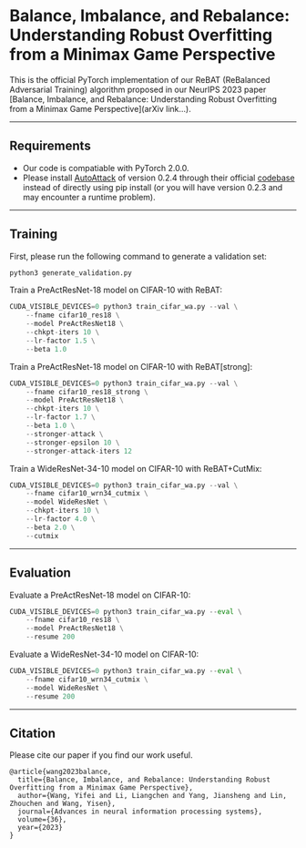 # Balance, Imbalance, and Rebalance: Understanding Robust Overfitting from a Minimax Game Perspective

This is the official PyTorch implementation of our ReBAT (ReBalanced Adversarial Training) algorithm proposed in our NeurIPS 2023 paper [Balance, Imbalance, and Rebalance: Understanding Robust Overfitting from a Minimax Game Perspective](arXiv link...).

------

## Requirements

- Our code is compatiable with PyTorch 2.0.0.
- Please install [AutoAttack](https://arxiv.org/abs/2003.01690) of version 0.2.4 through their official [codebase](https://github.com/fra31/auto-attack) instead of directly using pip install (or you will have version 0.2.3 and may encounter a runtime problem).

------

## Training

First, please run the following command to generate a validation set:

```python
python3 generate_validation.py
```

Train a PreActResNet-18 model on CIFAR-10 with ReBAT:

```python
CUDA_VISIBLE_DEVICES=0 python3 train_cifar_wa.py --val \
	--fname cifar10_res18 \
	--model PreActResNet18 \
	--chkpt-iters 10 \
	--lr-factor 1.5 \
	--beta 1.0
```

Train a PreActResNet-18 model on CIFAR-10 with ReBAT[strong]:

```python
CUDA_VISIBLE_DEVICES=0 python3 train_cifar_wa.py --val \
	--fname cifar10_res18_strong \
	--model PreActResNet18 \
	--chkpt-iters 10 \
	--lr-factor 1.7 \
	--beta 1.0 \
	--stronger-attack \
	--stronger-epsilon 10 \
	--stronger-attack-iters 12
```

Train a WideResNet-34-10 model on CIFAR-10 with ReBAT+CutMix:

```python
CUDA_VISIBLE_DEVICES=0 python3 train_cifar_wa.py --val \
	--fname cifar10_wrn34_cutmix \
	--model WideResNet \
	--chkpt-iters 10 \
	--lr-factor 4.0 \
	--beta 2.0 \
	--cutmix
```

------

## Evaluation

Evaluate a PreActResNet-18 model on CIFAR-10:

```python
CUDA_VISIBLE_DEVICES=0 python3 train_cifar_wa.py --eval \
	--fname cifar10_res18 \
	--model PreActResNet18 \
	--resume 200
```

Evaluate a WideResNet-34-10 model on CIFAR-10:

```python
CUDA_VISIBLE_DEVICES=0 python3 train_cifar_wa.py --eval \
	--fname cifar10_wrn34_cutmix \
	--model WideResNet \
	--resume 200
```

------

## Citation

Please cite our paper if you find our work useful.

```
@article{wang2023balance,
  title={Balance, Imbalance, and Rebalance: Understanding Robust Overfitting from a Minimax Game Perspective},
  author={Wang, Yifei and Li, Liangchen and Yang, Jiansheng and Lin, Zhouchen and Wang, Yisen},
  journal={Advances in neural information processing systems},
  volume={36},
  year={2023}
}
```

